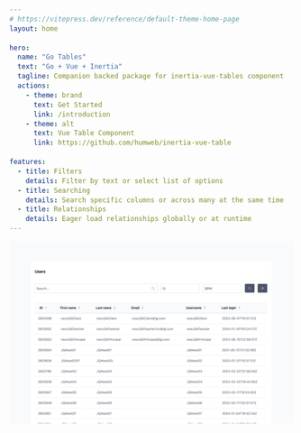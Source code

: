 ```yaml
---
# https://vitepress.dev/reference/default-theme-home-page
layout: home

hero:
  name: "Go Tables"
  text: "Go + Vue + Inertia"
  tagline: Companion backed package for inertia-vue-tables component
  actions:
    - theme: brand
      text: Get Started
      link: /introduction
    - theme: alt
      text: Vue Table Component
      link: https://github.com/humweb/inertia-vue-table

features:
  - title: Filters
    details: Filter by text or select list of options
  - title: Searching
    details: Search specific columns or across many at the same time
  - title: Relationships
    details: Eager load relationships globally or at runtime
---
```


![Screen Shot](./img/preview.png)
